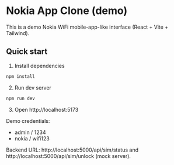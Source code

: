 # Nokia App Clone (demo)

This is a demo Nokia WiFi mobile-app-like interface (React + Vite + Tailwind).

## Quick start

1. Install dependencies
```bash
npm install
```

2. Run dev server
```bash
npm run dev
```

3. Open http://localhost:5173

Demo credentials:
- admin / 1234
- nokia / wifi123


Backend URL: http://localhost:5000/api/sim/status and http://localhost:5000/api/sim/unlock (mock server).